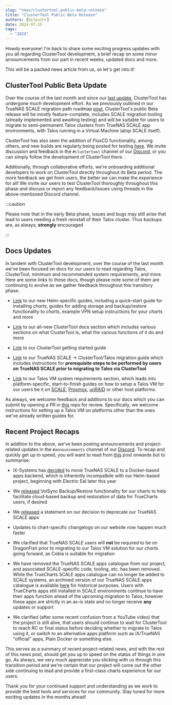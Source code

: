 ```yaml
---
slug: "news/clustertool-public-beta-release"
title: "ClusterTool Public Beta Release"
authors: [bitpushr]
date: 2024-07-25
tags:
  - "2024"
---
```


Howdy everyone! I'm back to share some exciting progress updates with you all regarding ClusterTool development, a brief recap on some minor announcements from our part in recent weeks, updated docs and more.

This will be a packed news article from us, so let's get into it!

## ClusterTool Public Beta Update

Over the course of the last month and since our [last update](/news/clustertool-public-alpha-release), ClusterTool has undergone *much* development effort. As we previously outlined in our TrueNAS SCALE migration path roadmap [post](/news/clustertool-update#clustertool-roadmap), ClusterTool's public Beta release will be *mostly* feature-complete, includes SCALE migration tooling (already implemented and awaiting testing) and will be suitable for users to migrate to semi-permanent Talos clusters from TrueNAS SCALE app environments, with Talos running in a Virtual Machine (atop SCALE itself).

ClusterTool has also seen the addition of FluxCD functionality, among others, and new builds are regularly being posted for testing [here](https://github.com/truecharts/clustertool-public/releases). We invite discussion and feedback in the `#clustertool` channel of our [Discord](https://discord.gg/tVsPTHWTtr), or you can simply follow the development of ClusterTool there.

Additionally, through collaborative efforts, we're onboarding additional developers to work on ClusterTool directly throughout its Beta period. The more feedback we get from users, the better we can make the experience for all! We invite our users to test ClusterTool thoroughly throughout this phase and discuss or report any feedback/issues using threads in the above-mentioned Discord channel.

:::caution

Please note that in the early Beta phase, issues and bugs may still arise that lead to users needing a fresh reinstall of their Talos cluster. Thus backups are, as always, **strongly** encouraged

:::

## Docs Updates

In tandem with ClusterTool development, over the course of the last month we've been focused on docs for our users to read regarding Talos, ClusterTool, minimum and recommended system requirements, and more. Here are some links to these docs, though please note some of them are continuing to evolve as we gather feedback throughout this transitory phase.

- [Link](/guides/) to our new Helm-specific guides, including a quick-start guide for installing *charts*, guides for adding storage and backup/restore functionality to *charts*, example VPN setup instructions for your *charts* and more

- [Link](/clustertool) to our all-new ClusterTool docs section which includes various sections on what ClusterTool is, what the various functions of it do and more

- [Link](/clustertool/getting-started) to our ClusterTool getting started guide

- [Link](/clustertool/migrations/scale) to our TrueNAS SCALE -> ClusterTool/Talos migration guide which includes instructions for **prerequisite steps to be performed by users on TrueNAS SCALE prior to migrating to Talos via ClusterTool**

- [Link](/general/systemrequirements) to our Talos VM system requirements section, which leads into platform-specific, start-to-finish guides on how to setup a Talos VM for our users be it on [SCALE](/clustertool/virtual-machines/truenas-scale), [Proxmox](/clustertool/virtual-machines/proxmox), [unRAID](/clustertool/virtual-machines/unraid) or other host platforms.

As always, we welcome feedback and additions to our docs which you can submit by opening a PR in [this](https://github.com/truecharts/website) repo for review. Specifically, we welcome instructions for setting up a Talos VM on platforms other than the ones we've already written guides for.

## Recent Project Recaps

In addition to the above, we've been posting announcements and project-related updates in the `#announcements` channel of our [Discord](https://discord.gg/tVsPTHWTtr). To recap and quickly get up to speed, you will want to read from [this](https://discord.com/channels/830763548678291466/830763549156573216/1245385683921797161) post onwards but to summarise:

- iX-Systems has [decided](https://forums.truenas.com/t/the-future-of-electric-eel-and-apps/5409) to move TrueNAS SCALE to a Docker-based apps backend, which is inherently incompatbile with our Helm-based project, beginning with Electric Eel later this year

- We [released](/news/chart-backups-and-restores) VolSync Backup/Restore functionality for our charts to help facilitate cloud-based backup and restoration of data for TrueCharts users, if desired

- We [released](/news/scale-deprecation) a statement on our decision to deprecate our TrueNAS SCALE apps

- Updates to chart-specific changelogs on our website now happen much faster

- We clarified that TrueNAS SCALE users will **not** be required to be on DragonFish prior to migrating to our Talos VM solution for our *charts* going forward, as Cobia is suitable for migration

- We have removed the TrueNAS SCALE apps catalogue from our project, and associated SCALE-specific code, tooling, etc. has been removed. While the TrueCharts SCALE apps catalogue can no longer be added to SCALE systems, an archived version of our TrueNAS SCALE apps catalogue is available [here](https://github.com/truecharts/archive/tree/main/scale-catalog) for historical purposes. Users with TrueCharts apps still installed in SCALE environments continue to have their apps function ahead of the upcoming migration to Talos, however these apps are strictly in an as-is state and no longer receive **any** updates or support

- We clarified (after some recent confusion from a YouTube video) that the project is still alive, that users should continue to wait for ClusterTool to reach RC or final status before deciding whether to migrate to Talos using it, or switch to an alternative apps platform such as iX/TrueNAS "official" apps, Plain Docker or something else.

This serves as a summary of recent project-related news, and with the rest of this news post, should get you up to speed on the status of things in one go. As always, we very much appreciate you sticking with us through this transition period and we're certain that our project will come out the other side continuing to lead and provide a first-class charts experience for our users.

Thank you for your continued support and understanding as we work to provide the best tools and services for our community. Stay tuned for more exciting updates in the months ahead!
